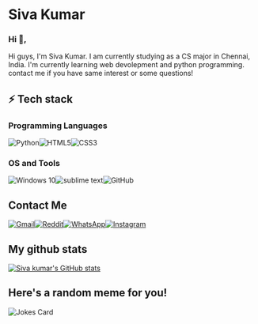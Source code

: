 # Siva Kumar  

### Hi 👋,

Hi guys, I'm Siva Kumar. I am currently studying as a CS major in Chennai, India. I'm currently learning web devolepment and python programming. contact me if you have same interest or some questions!

## ⚡ Tech stack

### Programming Languages

<img alt="Python" src="https://img.shields.io/badge/python%20-%2314354C.svg?&style=for-the-badge&logo=python&logoColor=white"/><img alt="HTML5" src="https://img.shields.io/badge/html5%20-%23E34F26.svg?&style=for-the-badge&logo=html5&logoColor=white"/><img alt="CSS3" src="https://img.shields.io/badge/css3%20-%231572B6.svg?&style=for-the-badge&logo=css3&logoColor=white"/>

### OS and Tools

<img alt="Windows 10" src="https://img.shields.io/badge/Windows-0078D6?style=for-the-badge&logo=windows&logoColor=white" /><img alt="sublime text" src="https://img.shields.io/label=sublime%20text&logo=sublime%20text&style=for-the-badge"><img alt="GitHub" src="https://img.shields.io/badge/github%20-%23121011.svg?&style=for-the-badge&logo=github&logoColor=white"/>


## Contact Me 

<a href="mailto:tvsivakumar001@gmail.com"><img alt="Gmail" src="https://img.shields.io/badge/Gmail-D14836?style=for-the-badge&logo=gmail&logoColor=white" /></a><a href="https://www.reddit.com/user/Sksiva001"><img alt="Reddit" src="https://img.shields.io/badge/Reddit%20-%23FF4500.svg?&style=for-the-badge&logo=Reddit&logoColor=white"/></a><a href="https://wa.me/+917397637656"><img alt="WhatsApp" src="https://img.shields.io/badge/WhatsApp-25D366?style=for-the-badge&logo=whatsapp&logoColor=white"/></a><a href="https://instagram.com/sk_siva_kumar_"><img alt="Instagram" src="https://img.shields.io/badge/Siva kumar%20-%23E4405F.svg?&style=for-the-badge&logo=Instagram&logoColor=white"/></a>



## My github stats

[![Siva kumar's GitHub stats](https://github-readme-stats.vercel.app/api?username=Sivakumar001&show_icons=true&theme=dark)](https://github.com/Sivakumar001/github-readme-stats)

## Here's a random meme for you!

![Jokes Card](https://readme-jokes.vercel.app/api)